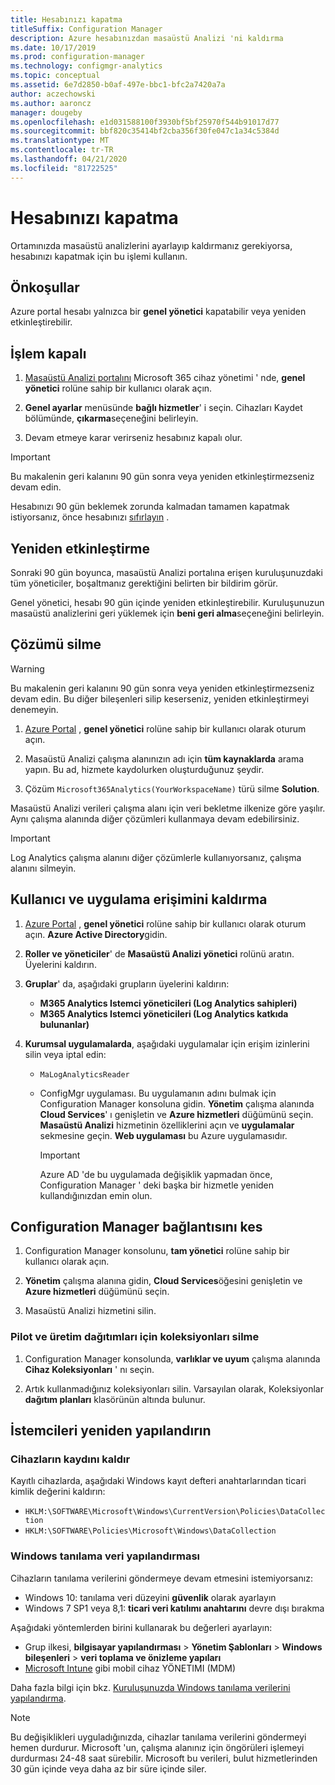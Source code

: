 ```yaml
---
title: Hesabınızı kapatma
titleSuffix: Configuration Manager
description: Azure hesabınızdan masaüstü Analizi 'ni kaldırma
ms.date: 10/17/2019
ms.prod: configuration-manager
ms.technology: configmgr-analytics
ms.topic: conceptual
ms.assetid: 6e7d2850-b0af-497e-bbc1-bfc2a7420a7a
author: aczechowski
ms.author: aaroncz
manager: dougeby
ms.openlocfilehash: e1d031588100f3930bf5bf25970f544b91017d77
ms.sourcegitcommit: bbf820c35414bf2cba356f30fe047c1a34c5384d
ms.translationtype: MT
ms.contentlocale: tr-TR
ms.lasthandoff: 04/21/2020
ms.locfileid: "81722525"
---
```

# <a name="how-to-close-your-account"></a>Hesabınızı kapatma

Ortamınızda masaüstü analizlerini ayarlayıp kaldırmanız gerekiyorsa, hesabınızı kapatmak için bu işlemi kullanın.

## <a name="prerequisites"></a>Önkoşullar

Azure portal hesabı yalnızca bir **genel yönetici** kapatabilir veya yeniden etkinleştirebilir.

## <a name="process-to-offboard"></a>İşlem kapalı

1. [Masaüstü Analizi portalını](https://aka.ms/desktopanalytics) Microsoft 365 cihaz yönetimi ' nde, **genel yönetici** rolüne sahip bir kullanıcı olarak açın.

1. **Genel ayarlar** menüsünde **bağlı hizmetler**' i seçin. Cihazları Kaydet bölümünde, **çıkarma**seçeneğini belirleyin.

1. Devam etmeye karar verirseniz hesabınız kapalı olur.

> [!Important]
> Bu makalenin geri kalanını 90 gün sonra veya yeniden etkinleştirmezseniz devam edin.
>
> Hesabınızı 90 gün beklemek zorunda kalmadan tamamen kapatmak istiyorsanız, önce hesabınızı [sıfırlayın](account-reset.md) .

## <a name="reactivate"></a>Yeniden etkinleştirme

Sonraki 90 gün boyunca, masaüstü Analizi portalına erişen kuruluşunuzdaki tüm yöneticiler, boşaltmanız gerektiğini belirten bir bildirim görür.

Genel yönetici, hesabı 90 gün içinde yeniden etkinleştirebilir. Kuruluşunuzun masaüstü analizlerini geri yüklemek için **beni geri alma**seçeneğini belirleyin.

## <a name="delete-the-solution"></a>Çözümü silme

> [!Warning]
> Bu makalenin geri kalanını 90 gün sonra veya yeniden etkinleştirmezseniz devam edin. Bu diğer bileşenleri silip keserseniz, yeniden etkinleştirmeyi denemeyin.

1. [Azure Portal](https://portal.azure.com) , **genel yönetici** rolüne sahip bir kullanıcı olarak oturum açın.

1. Masaüstü Analizi çalışma alanınızın adı için **tüm kaynaklarda** arama yapın. Bu ad, hizmete kaydolurken oluşturduğunuz şeydir.

1. Çözüm `Microsoft365Analytics(YourWorkspaceName)` türü silme **Solution**.

Masaüstü Analizi verileri çalışma alanı için veri bekletme ilkenize göre yaşılır. Aynı çalışma alanında diğer çözümleri kullanmaya devam edebilirsiniz.

> [!Important]  
> Log Analytics çalışma alanını diğer çözümlerle kullanıyorsanız, çalışma alanını silmeyin.

## <a name="remove-user-and-app-access"></a>Kullanıcı ve uygulama erişimini kaldırma

1. [Azure Portal](https://portal.azure.com) , **genel yönetici** rolüne sahip bir kullanıcı olarak oturum açın. **Azure Active Directory**gidin.

1. **Roller ve yöneticiler**' de **Masaüstü Analizi yönetici** rolünü aratın. Üyelerini kaldırın.

1. **Gruplar**' da, aşağıdaki grupların üyelerini kaldırın:

    - **M365 Analytics Istemci yöneticileri (Log Analytics sahipleri)**
    - **M365 Analytics Istemci yöneticileri (Log Analytics katkıda bulunanlar)**

1. **Kurumsal uygulamalarda**, aşağıdaki uygulamalar için erişim izinlerini silin veya iptal edin:

    - `MaLogAnalyticsReader`

    - ConfigMgr uygulaması. Bu uygulamanın adını bulmak için Configuration Manager konsoluna gidin. **Yönetim** çalışma alanında **Cloud Services**' ı genişletin ve **Azure hizmetleri** düğümünü seçin. **Masaüstü Analizi** hizmetinin özelliklerini açın ve **uygulamalar** sekmesine geçin. **Web uygulaması** bu Azure uygulamasıdır.

        > [!Important]  
        > Azure AD 'de bu uygulamada değişiklik yapmadan önce, Configuration Manager ' deki başka bir hizmetle yeniden kullandığınızdan emin olun.

## <a name="disconnect-configuration-manager"></a>Configuration Manager bağlantısını kes

1. Configuration Manager konsolunu, **tam yönetici** rolüne sahip bir kullanıcı olarak açın.

1. **Yönetim** çalışma alanına gidin, **Cloud Services**öğesini genişletin ve **Azure hizmetleri** düğümünü seçin.

1. Masaüstü Analizi hizmetini silin.

### <a name="delete-collections-for-the-pilot-and-production-deployments"></a>Pilot ve üretim dağıtımları için koleksiyonları silme

1. Configuration Manager konsolunda, **varlıklar ve uyum** çalışma alanında **Cihaz Koleksiyonları** ' nı seçin.

1. Artık kullanmadığınız koleksiyonları silin. Varsayılan olarak, Koleksiyonlar **dağıtım planları** klasörünün altında bulunur.  

## <a name="reconfigure-clients"></a>İstemcileri yeniden yapılandırın

### <a name="unenroll-devices"></a>Cihazların kaydını kaldır

Kayıtlı cihazlarda, aşağıdaki Windows kayıt defteri anahtarlarından ticari kimlik değerini kaldırın:

- `HKLM:\SOFTWARE\Microsoft\Windows\CurrentVersion\Policies\DataCollection`
- `HKLM:\SOFTWARE\Policies\Microsoft\Windows\DataCollection`

### <a name="windows-diagnostic-data-configuration"></a>Windows tanılama veri yapılandırması

Cihazların tanılama verilerini göndermeye devam etmesini istemiyorsanız:

- Windows 10: tanılama veri düzeyini **güvenlik** olarak ayarlayın
- Windows 7 SP1 veya 8,1: **ticari veri katılımı anahtarını** devre dışı bırakma

Aşağıdaki yöntemlerden birini kullanarak bu değerleri ayarlayın:

- Grup ilkesi, **bilgisayar yapılandırması** > **Yönetim Şablonları** > **Windows bileşenleri** > **veri toplama ve önizleme yapıları**
- [Microsoft Intune](https://docs.microsoft.com/intune/device-restrictions-windows-10#reporting-and-telemetry) gibi mobil cihaz YÖNETIMI (MDM)

Daha fazla bilgi için bkz. [Kuruluşunuzda Windows tanılama verilerini yapılandırma](https://docs.microsoft.com/windows/privacy/configure-windows-diagnostic-data-in-your-organization).

> [!NOTE]  
> Bu değişiklikleri uyguladığınızda, cihazlar tanılama verilerini göndermeyi hemen durdurur. Microsoft 'un, çalışma alanınız için öngörüleri işlemeyi durdurması 24-48 saat sürebilir. Microsoft bu verileri, bulut hizmetlerinden 30 gün içinde veya daha az bir süre içinde siler.
